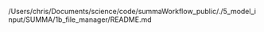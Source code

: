/Users/chris/Documents/science/code/summaWorkflow_public/./5_model_input/SUMMA/1b_file_manager/README.md